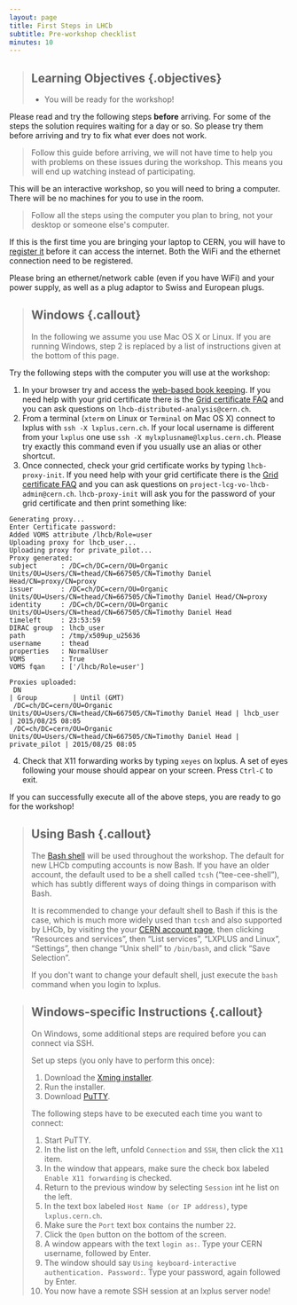 ```yaml
---
layout: page
title: First Steps in LHCb
subtitle: Pre-workshop checklist
minutes: 10
---
```

> ## Learning Objectives {.objectives}
>
> * You will be ready for the workshop!

Please read and try the following steps **before** arriving. For
some of the steps the solution requires waiting for a day or so.
So please try them before arriving and try to fix what ever does
not work.

> Follow this guide before arriving, we will not have time to help
> you with problems on these issues during the workshop. This means
> you will end up watching instead of participating.

This will be an interactive workshop, so you will need to bring
a computer. There will be no machines for you to use in the room.

> Follow all the steps using the computer you plan to bring, not
> your desktop or someone else's computer.

If this is the first time you are bringing your laptop to CERN, you
will have to [register it](https://network.cern.ch) before it can
access the internet. Both the WiFi and the ethernet connection need to be 
registered.

Please bring an ethernet/network cable (even if you have WiFi) and
your power supply, as well as a plug adaptor to Swiss and European plugs.

> ## Windows {.callout}
>
> In the following we assume you use Mac OS X or Linux. If you are running
> Windows, step 2 is replaced by a list of instructions given at the bottom
> of this page.

Try the following steps with the computer you will use at the workshop:

 1. In your browser try and access the [web-based book keeping](https://lhcb-portal-dirac.cern.ch/DIRAC/).
    If you need help with your grid certificate there is the
    [Grid certificate FAQ](https://twiki.cern.ch/twiki/bin/view/LHCb/FAQ/Certificate)
    and you can ask questions on `lhcb-distributed-analysis@cern.ch`.
 2. From a terminal (`xterm` on Linux or `Terminal` on Mac OS X) connect to 
    lxplus with `ssh -X lxplus.cern.ch`.
    If your local username is different from your `lxplus` one use `ssh -X mylxplusname@lxplus.cern.ch`.
    Please try exactly this command even if you usually use an alias or other shortcut.
 3. Once connected, check your grid certificate works by typing
    `lhcb-proxy-init`. If you need help with your grid certificate there is the
    [Grid certificate FAQ](https://twiki.cern.ch/twiki/bin/view/LHCb/FAQ/Certificate)
    and you can ask questions on `project-lcg-vo-lhcb-admin@cern.ch`.
    `lhcb-proxy-init` will ask you for the password of your grid certificate and then print something like:

~~~ {.output}
Generating proxy...
Enter Certificate password:
Added VOMS attribute /lhcb/Role=user
Uploading proxy for lhcb_user...
Uploading proxy for private_pilot...
Proxy generated:
subject      : /DC=ch/DC=cern/OU=Organic Units/OU=Users/CN=thead/CN=667505/CN=Timothy Daniel Head/CN=proxy/CN=proxy
issuer       : /DC=ch/DC=cern/OU=Organic Units/OU=Users/CN=thead/CN=667505/CN=Timothy Daniel Head/CN=proxy
identity     : /DC=ch/DC=cern/OU=Organic Units/OU=Users/CN=thead/CN=667505/CN=Timothy Daniel Head
timeleft     : 23:53:59
DIRAC group  : lhcb_user
path         : /tmp/x509up_u25636
username     : thead
properties   : NormalUser
VOMS         : True
VOMS fqan    : ['/lhcb/Role=user']

Proxies uploaded:
 DN                                                                                 | Group         | Until (GMT)
 /DC=ch/DC=cern/OU=Organic Units/OU=Users/CN=thead/CN=667505/CN=Timothy Daniel Head | lhcb_user     | 2015/08/25 08:05
 /DC=ch/DC=cern/OU=Organic Units/OU=Users/CN=thead/CN=667505/CN=Timothy Daniel Head | private_pilot | 2015/08/25 08:05
~~~

 4. Check that X11 forwarding works by typing `xeyes` on lxplus. A set
    of eyes following your mouse should appear on your screen. Press
    `Ctrl-C` to exit.

If you can successfully execute all of the above steps, you are ready to go for 
the workshop!

> ## Using Bash {.callout}
>
> The [Bash shell](http://en.wikipedia.org/wiki/Bash_(Unix_shell)) will be used 
> throughout the workshop.
> The default for new LHCb computing accounts is now Bash. If you have an older
> account, the default used to be a shell called `tcsh` 
> (“tee-cee-shell”), which has subtly different ways of doing things 
> in comparison with Bash.
>
> It is recommended to change your default shell to Bash if this is the case, which is much more 
> widely used than `tcsh` and also supported by LHCb, by visiting the your 
> [CERN account page](https://account.cern.ch), then clicking “Resources and 
> services”, then “List services”, “LXPLUS and Linux”, “Settings”, then change 
> “Unix shell” to `/bin/bash`, and click “Save Selection”.
>
> If you don't want to change your default shell, just execute the `bash` 
> command when you login to lxplus.


> ## Windows-specific Instructions {.callout}
>
> On Windows, some additional steps are required before you can connect via 
> SSH.
>
> Set up steps (you only have to perform this once):
>
> 1. Download the [Xming installer](http://sourceforge.net/projects/xming/files/latest/download).
> 2. Run the installer.
> 3. Download [PuTTY](http://the.earth.li/~sgtatham/putty/latest/x86/putty.exe).
>
> The following steps have to be executed each time you want to connect:
>
> 1. Start PuTTY.
> 2. In the list on the left, unfold `Connection` and `SSH`, then click the `X11` item.
> 3. In the window that appears, make sure the check box labeled `Enable X11 forwarding` is checked.
> 4. Return to the previous window by selecting `Session` int he list on the left.
> 5. In the text box labeled `Host Name (or IP address)`, type `lxplus.cern.ch`.
> 6. Make sure the `Port` text box contains the number `22`.
> 7. Click the `Open` button on the bottom of the screen.
> 8. A window appears with the text `login as:`. Type your CERN username, followed by Enter.
> 9. The window should say `Using keyboard-interactive authentication. Password:`. Type your password, again followed by Enter.
> 10. You now have a remote SSH session at an lxplus server node!
